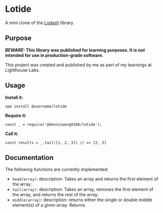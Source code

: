 # Lotide

A mini clone of the [Lodash](https://lodash.com) library.

## Purpose

**_BEWARE:_ This library was published for learning purposes. It is _not_ intended for use in production-grade software.**

This project was created and published by me as part of my learnings at Lighthouse Labs. 

## Usage

**Install it:**

`npm install @username/lotide`

**Require it:**

`const _ = require('@denniswong0106/lotide');`

**Call it:**

`const results = _.tail([1, 2, 3]) // => [2, 3]`

## Documentation

The following functions are currently implemented:

* `head(array)`: description: Takes an array and returns the first element of the array.
* `tail(array)`: description: Takes an array, removes the first element of the array, and returns the rest of the array.
* `middle(array)`: description: returns either the single or double middle element(s) of a given array. Returns 